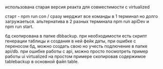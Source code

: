 использована старая версия реакта для совместимости с virtualized

старт - npm run con / сразу мерджит все команды в 1 терминал но долго загружаеться.
альтернатива в 2 разных терминала npm run apiDev и npm run start.



бд скопирована в папке dbbackup.
при необходимости есть скрипт генерации таблицы и создания в ней фейк даты, при ошибке с
переносом бд, можно создать свою но учесть подлючение в папке api/db.
при ошибке работы с api, можно просто посмотреть пример работы ui virtualized на простом примере
скопировав содержимое tablebackup в основной файл table.